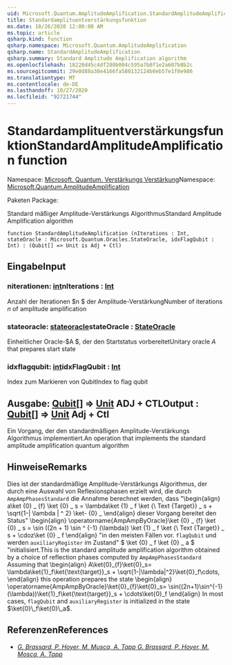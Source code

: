 ```yaml
---
uid: Microsoft.Quantum.AmplitudeAmplification.StandardAmplitudeAmplification
title: Standardamplituentverstärkungsfunktion
ms.date: 10/26/2020 12:00:00 AM
ms.topic: article
qsharp.kind: function
qsharp.namespace: Microsoft.Quantum.AmplitudeAmplification
qsharp.name: StandardAmplitudeAmplification
qsharp.summary: Standard Amplitude Amplification algorithm
ms.openlocfilehash: 18228d45c4df280b004c595a7b0f1e2a607b8b2c
ms.sourcegitcommit: 29e0d88a30e4166fa580132124b0eb57e1f0e986
ms.translationtype: MT
ms.contentlocale: de-DE
ms.lasthandoff: 10/27/2020
ms.locfileid: "92721744"
---
```

# <a name="standardamplitudeamplification-function"></a><span data-ttu-id="a3459-102">Standardamplituentverstärkungsfunktion</span><span class="sxs-lookup"><span data-stu-id="a3459-102">StandardAmplitudeAmplification function</span></span>

<span data-ttu-id="a3459-103">Namespace: [Microsoft. Quantum. Verstärkungs Verstärkung](xref:Microsoft.Quantum.AmplitudeAmplification)</span><span class="sxs-lookup"><span data-stu-id="a3459-103">Namespace: [Microsoft.Quantum.AmplitudeAmplification](xref:Microsoft.Quantum.AmplitudeAmplification)</span></span>

<span data-ttu-id="a3459-104">Paketen [](https://nuget.org/packages/)</span><span class="sxs-lookup"><span data-stu-id="a3459-104">Package: [](https://nuget.org/packages/)</span></span>


<span data-ttu-id="a3459-105">Standard mäßiger Amplitude-Verstärkungs Algorithmus</span><span class="sxs-lookup"><span data-stu-id="a3459-105">Standard Amplitude Amplification algorithm</span></span>

```qsharp
function StandardAmplitudeAmplification (nIterations : Int, stateOracle : Microsoft.Quantum.Oracles.StateOracle, idxFlagQubit : Int) : (Qubit[] => Unit is Adj + Ctl)
```


## <a name="input"></a><span data-ttu-id="a3459-106">Eingabe</span><span class="sxs-lookup"><span data-stu-id="a3459-106">Input</span></span>

### <a name="niterations--int"></a><span data-ttu-id="a3459-107">niterationen: [int](xref:microsoft.quantum.lang-ref.int)</span><span class="sxs-lookup"><span data-stu-id="a3459-107">nIterations : [Int](xref:microsoft.quantum.lang-ref.int)</span></span>

<span data-ttu-id="a3459-108">Anzahl der Iterationen $n $ der Amplitude-Verstärkung</span><span class="sxs-lookup"><span data-stu-id="a3459-108">Number of iterations $n$ of amplitude amplification</span></span>


### <a name="stateoracle--stateoracle"></a><span data-ttu-id="a3459-109">stateoracle: [stateoracle](xref:Microsoft.Quantum.Oracles.StateOracle)</span><span class="sxs-lookup"><span data-stu-id="a3459-109">stateOracle : [StateOracle](xref:Microsoft.Quantum.Oracles.StateOracle)</span></span>

<span data-ttu-id="a3459-110">Einheitlicher Oracle-$A $, der den Startstatus vorbereitet</span><span class="sxs-lookup"><span data-stu-id="a3459-110">Unitary oracle $A$ that prepares start state</span></span>


### <a name="idxflagqubit--int"></a><span data-ttu-id="a3459-111">idxflagqubit: [int](xref:microsoft.quantum.lang-ref.int)</span><span class="sxs-lookup"><span data-stu-id="a3459-111">idxFlagQubit : [Int](xref:microsoft.quantum.lang-ref.int)</span></span>

<span data-ttu-id="a3459-112">Index zum Markieren von Qubit</span><span class="sxs-lookup"><span data-stu-id="a3459-112">Index to flag qubit</span></span>



## <a name="output--qubit--unit-adj--ctl"></a><span data-ttu-id="a3459-113">Ausgabe: [Qubit](xref:microsoft.quantum.lang-ref.qubit)[] => [Unit](xref:microsoft.quantum.lang-ref.unit) ADJ + CTL</span><span class="sxs-lookup"><span data-stu-id="a3459-113">Output : [Qubit](xref:microsoft.quantum.lang-ref.qubit)[] => [Unit](xref:microsoft.quantum.lang-ref.unit) Adj + Ctl</span></span>

<span data-ttu-id="a3459-114">Ein Vorgang, der den standardmäßigen Amplitude-Verstärkungs Algorithmus implementiert.</span><span class="sxs-lookup"><span data-stu-id="a3459-114">An operation that implements the standard amplitude amplification quantum algorithm</span></span>

## <a name="remarks"></a><span data-ttu-id="a3459-115">Hinweise</span><span class="sxs-lookup"><span data-stu-id="a3459-115">Remarks</span></span>

<span data-ttu-id="a3459-116">Dies ist der standardmäßige Amplitude-Verstärkungs Algorithmus, der durch eine Auswahl von Reflexionsphasen erzielt wird, die durch `AmpAmpPhasesStandard` die Annahme berechnet werden, dass "\begin{align} a\ket {0} \_ {f} \ket {0} \_ s = \lambda\ket {1} \_ f \ket {\ Text {Target}} \_ s + \sqrt{1-| \lambda | ^ 2} \ket- {0} \_ \end{align} dieser Vorgang bereitet den Status" \begin{align} \operatorname{AmpAmpByOracle}\ket {0} \_ {f} \ket {0} \_ s = \sin ((2n + 1) \sin ^ {-1} (\lambda)) \ket {1} \_ f \ket {\ Text {Target}} \_ s + \cdoz\ket {0} \_ f \end{align} "in den meisten Fällen vor. `flagQubit` und werden `auxiliaryRegister` im Zustand" $ \ket {0} \_ f \ket {0} \_ a $ "initialisiert.</span><span class="sxs-lookup"><span data-stu-id="a3459-116">This is the standard amplitude amplification algorithm obtained by a choice of reflection phases computed by `AmpAmpPhasesStandard` Assuming that \begin{align} A\ket{0}\_{f}\ket{0}\_s= \lambda\ket{1}\_f\ket{\text{target}}\_s + \sqrt{1-|\lambda|^2}\ket{0}\_f\cdots, \end{align} this operation prepares the state \begin{align} \operatorname{AmpAmpByOracle}\ket{0}\_{f}\ket{0}\_s= \sin((2n+1)\sin^{-1}(\lambda))\ket{1}\_f\ket{\text{target}}\_s + \cdots\ket{0}\_f \end{align} In most cases, `flagQubit` and `auxiliaryRegister` is initialized in the state $\ket{0}\_f\ket{0}\_a$.</span></span>

## <a name="references"></a><span data-ttu-id="a3459-117">Referenzen</span><span class="sxs-lookup"><span data-stu-id="a3459-117">References</span></span>

- [<span data-ttu-id="a3459-118">*G. Brassard, P. Hoyer, M. Musca, A. Tapp*</span><span class="sxs-lookup"><span data-stu-id="a3459-118"> *G. Brassard, P. Hoyer, M. Mosca, A. Tapp* </span></span>](https://arxiv.org/abs/quant-ph/0005055)